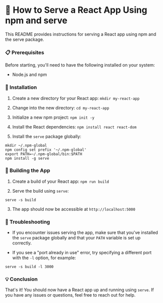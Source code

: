 # 🚀 How to Serve a React App Using npm and serve

This README provides instructions for serving a React app using npm and the serve package.

### 📋 Prerequisites
Before starting, you'll need to have the following installed on your system:

- Node.js and npm

### 🔧 Installation
1. Create a new directory for your React app: `mkdir my-react-app`

2. Change into the new directory: `cd my-react-app`

3. Initialize a new npm project: `npm init -y`

4. Install the React dependencies: `npm install react react-dom`

5. Install the `serve` package globally:

```shell
mkdir ~/.npm-global
npm config set prefix '~/.npm-global'
export PATH=~/.npm-global/bin:$PATH
npm install -g serve
```

### 🚀 Building the App
1. Create a build of your React app: `npm run build`

2. Serve the build using `serve`:

```shell
serve -s build
```

3. The app should now be accessible at `http://localhost:5000`

### 🐛 Troubleshooting
- If you encounter issues serving the app, make sure that you've installed the `serve` package globally and that your `PATH` variable is set up correctly.

- If you see a "port already in use" error, try specifying a different port with the `-l` option, for example:

```shell
serve -s build -l 3000
```

### 💡 Conclusion
That's it! You should now have a React app up and running using `serve`. If you have any issues or questions, feel free to reach out for help.
